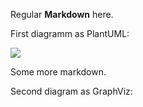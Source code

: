 Regular **Markdown** here.

First diagramm as PlantUML:
<!--
@startuml firstDiagram

Alice -> Bob: Hello
Bob -> Alice: Hi!
	
@enduml
-->

![](firstDiagram.svg)

Some more markdown.

Second diagram as GraphViz:
<!--
```dot
digraph L {

  node [shape=record fontname=Arial];

  a  [label="one\ltwo three\lfour five six seven\l"]
  b  [label="one\ntwo three\nfour five six seven"]
  c  [label="one\rtwo three\rfour five six seven\r"]

  a -> b -> c

}
```

![](secondDiagram.svg)

```graphviz
digraph hierarchy {

                nodesep=1.0 // increases the separation between nodes

                node [color=Red,fontname=Courier,shape=box] //All nodes will this shape and colour
                edge [color=Blue, style=dashed] //All the lines look like this

                Headteacher->{Deputy1 Deputy2 BusinessManager}
                Deputy1->{Teacher1 Teacher2}
                BusinessManager->ITManager
                {rank=same;ITManager Teacher1 Teacher2}  // Put them on the same level
}
```
